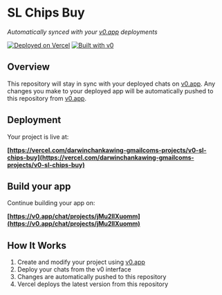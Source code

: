 # SL Chips Buy

*Automatically synced with your [v0.app](https://v0.app) deployments*

[![Deployed on Vercel](https://img.shields.io/badge/Deployed%20on-Vercel-black?style=for-the-badge&logo=vercel)](https://vercel.com/darwinchankawing-gmailcoms-projects/v0-sl-chips-buy)
[![Built with v0](https://img.shields.io/badge/Built%20with-v0.app-black?style=for-the-badge)](https://v0.app/chat/projects/jMu2llXuomm)

## Overview

This repository will stay in sync with your deployed chats on [v0.app](https://v0.app).
Any changes you make to your deployed app will be automatically pushed to this repository from [v0.app](https://v0.app).

## Deployment

Your project is live at:

**[https://vercel.com/darwinchankawing-gmailcoms-projects/v0-sl-chips-buy](https://vercel.com/darwinchankawing-gmailcoms-projects/v0-sl-chips-buy)**

## Build your app

Continue building your app on:

**[https://v0.app/chat/projects/jMu2llXuomm](https://v0.app/chat/projects/jMu2llXuomm)**

## How It Works

1. Create and modify your project using [v0.app](https://v0.app)
2. Deploy your chats from the v0 interface
3. Changes are automatically pushed to this repository
4. Vercel deploys the latest version from this repository